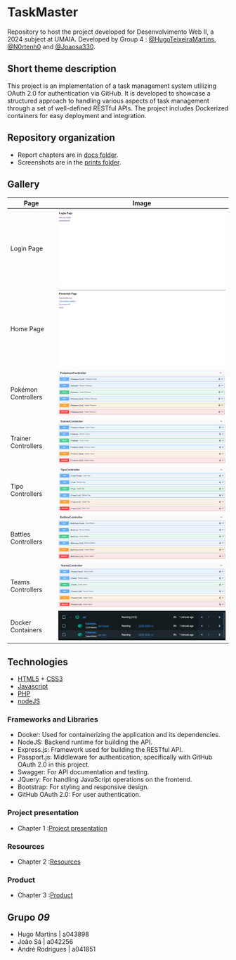 # TaskMaster

Repository to host the project developed for Desenvolvimento Web II, a 2024 subject at UMAIA. Developed by Group 4 : [@HugoTeixeiraMartins](https://github.com/HugoTeixeiraMartins), [@N0rtenh0](https://github.com/N0rtenh0) and [@Joaosa330](https://github.com/Joaosa330).

## Short theme description

This project is an implementation of a task management system utilizing OAuth 2.0 for authentication via GitHub. It is developed to showcase a structured approach to handling various aspects of task management through a set of well-defined RESTful APIs. The project includes Dockerized containers for easy deployment and integration.

## Repository organization

* Report chapters are in [docs folder](Doc_M1).
* Screenshots are in the [prints folder](Doc_M1).


## Gallery

| Page      | Image |
| ----------- | ----------- |
| Login Page  | ![Drag Racing](prints/image.png)       |
| Home Page | ![Drag Racing](prints/image-2.png)       |
| Pokémon Controllers      | ![Drag Racing](prints/image-3.png)       |
| Trainer Controllers   | ![Drag Racing](prints/image-4.png)       |
| Tipo Controllers | ![[Drag Racing]()](prints/image-5.png)       |
| Battles Controllers      | ![Drag Racing](prints/image-6.png)       |
| Teams Controllers      | ![Drag Racing](prints/image-7.png)       |
| Docker Containers   | ![Drag Racing](prints/image-1.png)       |

## Technologies

* [HTML5](https://html.spec.whatwg.org/multipage/) + [CSS3](https://www.w3.org/Style/CSS/)
* [Javascript](https://developer.mozilla.org/en-US/docs/Learn/JavaScript)
* [PHP](https://www.php.net/)
* [nodeJS](https://nodejs.org/en/)


### Frameworks and Libraries

* Docker: Used for containerizing the application and its dependencies.
* NodeJS: Backend runtime for building the API.
* Express.js: Framework used for building the RESTful API.
* Passport.js: Middleware for authentication, specifically with GitHub OAuth 2.0 in this project.
* Swagger: For API documentation and testing.
* JQuery: For handling JavaScript operations on the frontend.
* Bootstrap: For styling and responsive design.
* GitHub OAuth 2.0: For user authentication.


### Project presentation
* Chapter 1 :[Project presentation](Doc_M1/c1.md)
### Resources
* Chapter 2 :[Resources](Doc_M1/c2.md)
### Product
* Chapter 3 :[Product](Doc_M1/c3.md)


## Grupo _09_
* Hugo Martins | a043898
* João Sá | a042256
* André Rodrigues | a041851